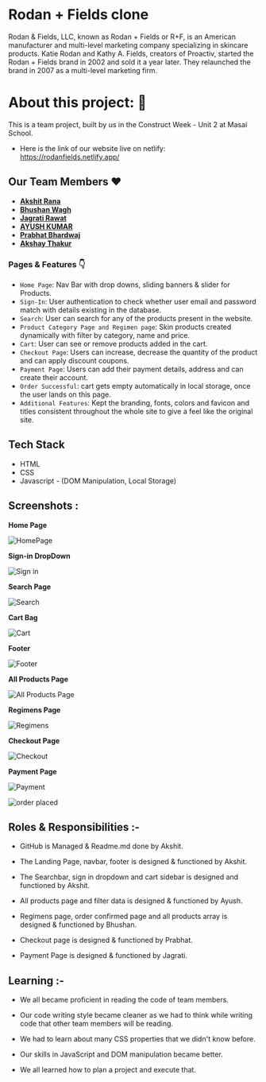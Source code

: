 # Rodan + Fields clone

Rodan & Fields, LLC, known as Rodan + Fields or R+F, is an American manufacturer and multi-level marketing company specializing in skincare products. Katie Rodan and Kathy A. Fields, creators of Proactiv, started the Rodan + Fields brand in 2002 and sold it a year later. They relaunched the brand in 2007 as a multi-level marketing firm.

# About this project: 🙌

This is a team project, built by us in the Construct Week - Unit 2 at Masai School.

- Here is the link of our website live on netlify: https://rodanfields.netlify.app/

## Our Team Members ❤️

- **[Akshit Rana](https://github.com/Akshit3010)**
- **[ Bhushan Wagh](https://github.com/Bhushan-Wagh98)**
- **[Jagrati Rawat](https://github.com/JAGRATIR)**
- **[AYUSH KUMAR](https://github.com/ayush7271)**
- **[Prabhat Bhardwaj](https://github.com/AWMprabhat)**
- **[Akshay Thakur](https://github.com/4aksha)**

### Pages & Features 👇

- `Home Page`: Nav Bar with drop downs, sliding banners & slider for Products.
- `Sign-In`: User authentication to check whether user email and password match with details existing in the database.
- `Search`: User can search for any of the products present in the website.
- `Product Category Page and Regimen page`: Skin products created dynamically with filter by category, name and price.
- `Cart`: User can see or remove products added in the cart.
- `Checkout Page`: Users can increase, decrease the quantity of the product and can apply discount coupons.
- `Payment Page`: Users can add their payment details, address and can create their account.
- `Order Successful`: cart gets empty automatically in local storage, once the user lands on this page.
- `Additional Features`: Kept the branding, fonts, colors and favicon and titles consistent throughout the whole site to give a feel like the original site.

## Tech Stack

- HTML
- CSS
- Javascript - (DOM Manipulation, Local Storage)

## Screenshots :

**Home Page**

![HomePage](https://user-images.githubusercontent.com/56001279/155868693-32562dc5-7a38-457b-ad46-57a7ee7e99b1.png)

**Sign-in DropDown**

![Sign in](https://user-images.githubusercontent.com/56001279/155868708-57d5746d-ba55-435d-978b-2df947e17b61.png)

**Search Page**

![Search](https://user-images.githubusercontent.com/56001279/155868721-5b38d6f7-4781-4640-a574-aa5e8871ab76.png)

**Cart Bag**

![Cart](https://user-images.githubusercontent.com/56001279/155868732-939f33b0-fbae-41bc-af19-8e420b64d865.png)

**Footer**

![Footer](https://user-images.githubusercontent.com/56001279/155868742-a400ee5a-9d71-4dcc-a4ea-04f76cd6fb21.png)

**All Products Page**

![All Products Page](https://user-images.githubusercontent.com/56001279/155868754-4b405e49-1f02-4a7b-9e34-b729718e4e75.png)

**Regimens Page**

![Regimens](https://user-images.githubusercontent.com/56001279/155868767-21c9e962-74d4-4f8c-9357-3d2f30386361.png)

**Checkout Page**

![Checkout](https://user-images.githubusercontent.com/56001279/155868779-c6ae44ec-8e64-47d6-b2d3-b485c2b98e9f.png)

**Payment Page**

![Payment](https://user-images.githubusercontent.com/56001279/155868788-4a165325-3499-4568-9cc3-4d7760234dcc.png)

![order placed](https://user-images.githubusercontent.com/56001279/155868801-7b866ed3-f50c-49a1-b788-a2f8bfa42fa4.png)

## Roles & Responsibilities :-

- GitHub is Managed & Readme.md done by Akshit.

- The Landing Page, navbar, footer is designed & functioned by Akshit.

- The Searchbar, sign in dropdown and cart sidebar is designed and functioned by Akshit.

- All products page and filter data is designed & functioned by Ayush.

- Regimens page, order confirmed page and all products array is designed & functioned by Bhushan.

- Checkout page is designed & functioned by Prabhat.

- Payment Page is designed & functioned by Jagrati.

## Learning :-

- We all became proficient in reading the code of team members.

- Our code writing style became cleaner as we had to think while writing code that other team members will be reading.

- We had to learn about many CSS properties that we didn't know before.

- Our skills in JavaScript and DOM manipulation became better.

- We all learned how to plan a project and execute that.
